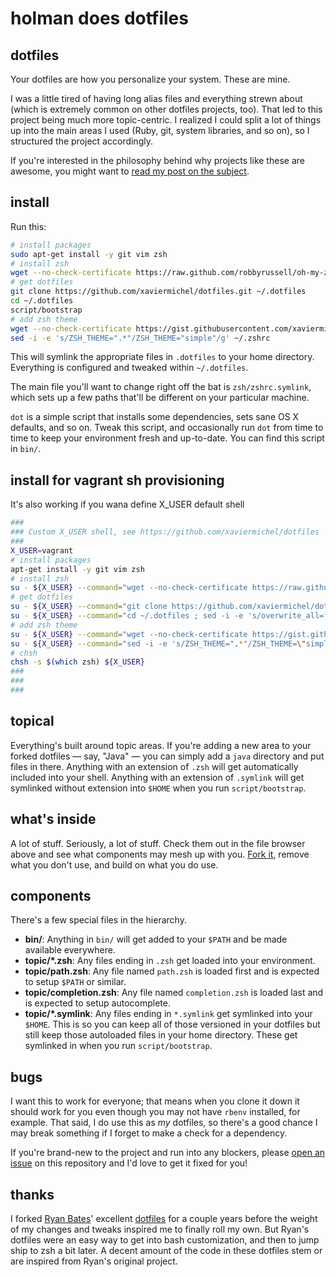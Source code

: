 # holman does dotfiles

## dotfiles

Your dotfiles are how you personalize your system. These are mine.

I was a little tired of having long alias files and everything strewn about
(which is extremely common on other dotfiles projects, too). That led to this
project being much more topic-centric. I realized I could split a lot of things
up into the main areas I used (Ruby, git, system libraries, and so on), so I
structured the project accordingly.

If you're interested in the philosophy behind why projects like these are
awesome, you might want to [read my post on the
subject](http://zachholman.com/2010/08/dotfiles-are-meant-to-be-forked/).

## install

Run this:

```sh
# install packages
sudo apt-get install -y git vim zsh
# install zsh
wget --no-check-certificate https://raw.github.com/robbyrussell/oh-my-zsh/master/tools/install.sh -O - | sh
# get dotfiles
git clone https://github.com/xaviermichel/dotfiles.git ~/.dotfiles
cd ~/.dotfiles
script/bootstrap
# add zsh theme
wget --no-check-certificate https://gist.githubusercontent.com/xaviermichel/5635753/raw/4dfe840aa7f57e6828242c860ecc5b614124bb23/simple.zsh-theme --output-document ~/.oh-my-zsh/themes/simple.zsh-theme
sed -i -e 's/ZSH_THEME=".*"/ZSH_THEME="simple"/g' ~/.zshrc
```

This will symlink the appropriate files in `.dotfiles` to your home directory.
Everything is configured and tweaked within `~/.dotfiles`.

The main file you'll want to change right off the bat is `zsh/zshrc.symlink`,
which sets up a few paths that'll be different on your particular machine.

`dot` is a simple script that installs some dependencies, sets sane OS X
defaults, and so on. Tweak this script, and occasionally run `dot` from
time to time to keep your environment fresh and up-to-date. You can find
this script in `bin/`.

## install for vagrant sh provisioning

It's also working if you wana define X_USER default shell

```sh
###
### Custom X_USER shell, see https://github.com/xaviermichel/dotfiles
###
X_USER=vagrant
# install packages
apt-get install -y git vim zsh
# install zsh
su - ${X_USER} --command="wget --no-check-certificate https://raw.github.com/robbyrussell/oh-my-zsh/master/tools/install.sh -O - | sh"
# get dotfiles
su - ${X_USER} --command="git clone https://github.com/xaviermichel/dotfiles.git ~/.dotfiles"
su - ${X_USER} --command="cd ~/.dotfiles ; sed -i -e 's/overwrite_all=false/overwrite_all=true/g' script/bootstrap ; sed -i -e 's/^setup_gitconfig$/#setup_gitconfig/g' script/bootstrap ; script/bootstrap" 
# add zsh theme
su - ${X_USER} --command="wget --no-check-certificate https://gist.github.com/xaviermichel/5635753/raw/6986f626dba59fc32ffa9eef1410257e03e4ff5f/simple.zsh-theme --output-document ~/.oh-my-zsh/themes/simple.zsh-theme"
su - ${X_USER} --command="sed -i -e 's/ZSH_THEME=".*"/ZSH_THEME=\"simple\"/g' /home/${X_USER}/.zshrc"
# chsh 
chsh -s $(which zsh) ${X_USER}
###
###
###
```

## topical

Everything's built around topic areas. If you're adding a new area to your
forked dotfiles — say, "Java" — you can simply add a `java` directory and put
files in there. Anything with an extension of `.zsh` will get automatically
included into your shell. Anything with an extension of `.symlink` will get
symlinked without extension into `$HOME` when you run `script/bootstrap`.

## what's inside

A lot of stuff. Seriously, a lot of stuff. Check them out in the file browser
above and see what components may mesh up with you.
[Fork it](https://github.com/holman/dotfiles/fork), remove what you don't
use, and build on what you do use.

## components

There's a few special files in the hierarchy.

- **bin/**: Anything in `bin/` will get added to your `$PATH` and be made
  available everywhere.
- **topic/\*.zsh**: Any files ending in `.zsh` get loaded into your
  environment.
- **topic/path.zsh**: Any file named `path.zsh` is loaded first and is
  expected to setup `$PATH` or similar.
- **topic/completion.zsh**: Any file named `completion.zsh` is loaded
  last and is expected to setup autocomplete.
- **topic/\*.symlink**: Any files ending in `*.symlink` get symlinked into
  your `$HOME`. This is so you can keep all of those versioned in your dotfiles
  but still keep those autoloaded files in your home directory. These get
  symlinked in when you run `script/bootstrap`.

## bugs

I want this to work for everyone; that means when you clone it down it should
work for you even though you may not have `rbenv` installed, for example. That
said, I do use this as *my* dotfiles, so there's a good chance I may break
something if I forget to make a check for a dependency.

If you're brand-new to the project and run into any blockers, please
[open an issue](https://github.com/holman/dotfiles/issues) on this repository
and I'd love to get it fixed for you!

## thanks

I forked [Ryan Bates](http://github.com/ryanb)' excellent
[dotfiles](http://github.com/ryanb/dotfiles) for a couple years before the
weight of my changes and tweaks inspired me to finally roll my own. But Ryan's
dotfiles were an easy way to get into bash customization, and then to jump ship
to zsh a bit later. A decent amount of the code in these dotfiles stem or are
inspired from Ryan's original project.
